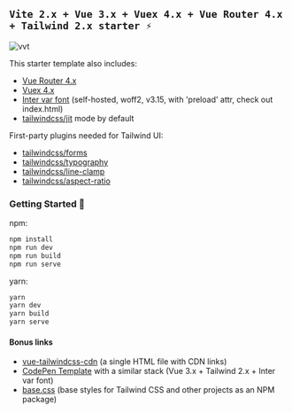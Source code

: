 ## `Vite 2.x + Vue 3.x + Vuex 4.x + Vue Router 4.x + Tailwind 2.x starter ⚡`

![vvt](https://user-images.githubusercontent.com/11320080/111277027-a9384c00-8640-11eb-8323-21889bd7c609.png)

This starter template also includes:

- [Vue Router 4.x](https://github.com/vuejs/vue-router-next)
- [Vuex 4.x](https://github.com/vuejs/vuex)
- [Inter var font](https://github.com/rsms/inter) (self-hosted, woff2, v3.15, with 'preload' attr, check out index.html)
- [tailwindcss/jit](https://github.com/tailwindlabs/tailwindcss-jit) mode by default

First-party plugins needed for Tailwind UI:

- [tailwindcss/forms](https://github.com/tailwindlabs/tailwindcss-forms)
- [tailwindcss/typography](https://github.com/tailwindlabs/tailwindcss-typography)
- [tailwindcss/line-clamp](https://github.com/tailwindlabs/tailwindcss-line-clamp)
- [tailwindcss/aspect-ratio](https://github.com/tailwindlabs/tailwindcss-aspect-ratio)

### Getting Started 🚀

npm:
```sh
npm install
npm run dev
npm run build
npm run serve
```
yarn:
```sh
yarn
yarn dev
yarn build
yarn serve
```

#### Bonus links
- [vue-tailwindcss-cdn](https://github.com/web2033/vue-tailwindcss-cdn) (a single HTML file with CDN links)
- [CodePen Template](https://codepen.io/web2033/pen/QWNbwxY) with a similar stack (Vue 3.x + Tailwind 2.x + Inter var font)
- [base.css](https://github.com/web2033/base.css) (base styles for Tailwind CSS and other projects as an NPM package)
